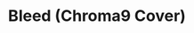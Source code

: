 ---
link: https://chroma9.bandcamp.com/track/bleed-chroma9-cover
title: Bleed (Chroma9 Cover)
artist: deadmau5
musician: Chroma9
artwork: https://f4.bcbits.com/img/a3728715670_16.jpg
---